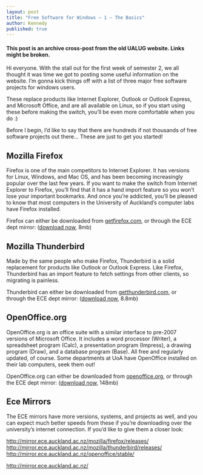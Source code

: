 ```yaml
---
layout: post
title: "Free Software for Windows – 1 – The Basics"
author: Kennedy
published: true
---
```


#### This post is an archive cross-post from the old UALUG website. Links might be broken.

Hi everyone. With the stall out for the first week of semester 2, we all thought it was time we got to posting some useful information on the website. I’m gonna kick things off with a list of three major free software projects for windows users.

These replace products like Internet Explorer, Outlook or Outlook Express, and Microsoft Office, and are all available on Linux, so if you start using these before making the switch, you’ll be even more comfortable when you do :)

Before I begin, I’d like to say that there are hundreds if not thousands of free software projects out there… These are just to get you started!

﻿Mozilla Firefox
---------------

Firefox is one of the main competitors to Internet Explorer. It has versions for Linux, Windows, and Mac OS, and has been becoming increasingly popular over the last few years. If you want to make the switch from Internet Explorer to Firefox, you’ll find that it has a hand import feature so you won’t lose your important bookmarks. And once you’re addicted, you’ll be pleased to know that most computers in the University of Auckland’s computer labs have Firefox installed.

Firefox can either be downloaded from [getfirefox.com](http://getfirefox.com/), or through the ECE dept mirror: ([download now](http://mirror.ece.auckland.ac.nz/mozilla/firefox/releases/3.6.7/win32/en-GB/Firefox%20Setup%203.6.7.exe), 8mb)

Mozilla Thunderbird
-------------------

Made by the same people who make Firefox, Thunderbird is a solid replacement for products like Outlook or Outlook Express. Like Firefox, Thunderbird has an import feature to fetch settings from other clients, so migrating is painless.

Thunderbird can either be downloaded from [getthunderbird.com](http://getthunderbird.com/), or through the ECE dept mirror: ([download now](http://mirror.ece.auckland.ac.nz/mozilla/thunderbird/releases/3.1.1/win32/en-GB/Thunderbird%20Setup%203.1.1.exe), 8.8mb)

OpenOffice.org
--------------

OpenOffice.org is an office suite with a similar interface to pre-2007 versions of Microsoft Office. It includes a word processor (Writer), a spreadsheet program (Calc), a presentation program (Impress), a drawing program (Draw), and a database program (Base). All free and regularly updated, of course. Some departments at UoA have OpenOffice installed on their lab computers, seek them out!

OpenOffice.org can either be downloaded from [openoffice.org](http://openoffice.org/), or through the ECE dept mirror: ([download now](http://mirror.ece.auckland.ac.nz/openoffice/stable/3.2.1/OOo_3.2.1_Win_x86_install-wJRE_en-US.exe), 148mb)


Ece Mirrors
-----------

The ECE mirrors have more versions, systems, and projects as well, and you can expect much better speeds from these if you’re downloading over the university’s internet connection. If you’d like to give them a closer look:

http://mirror.ece.auckland.ac.nz/mozilla/firefox/releases/  
http://mirror.ece.auckland.ac.nz/mozilla/thunderbird/releases/  
http://mirror.ece.auckland.ac.nz/openoffice/stable/

﻿﻿﻿﻿﻿﻿http://mirror.ece.auckland.ac.nz/